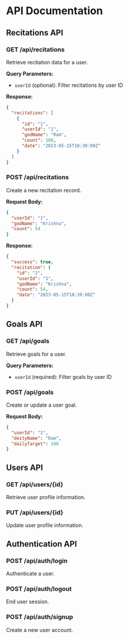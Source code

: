 # API Documentation

## Recitations API

### GET /api/recitations
Retrieve recitation data for a user.

**Query Parameters:**
- `userId` (optional): Filter recitations by user ID

**Response:**
```json
{
  "recitations": [
    {
      "id": "1",
      "userId": "1",
      "godName": "Ram",
      "count": 108,
      "date": "2023-05-15T10:30:00Z"
    }
  ]
}
```

### POST /api/recitations
Create a new recitation record.

**Request Body:**
```json
{
  "userId": "1",
  "godName": "Krishna",
  "count": 54
}
```

**Response:**
```json
{
  "success": true,
  "recitation": {
    "id": "2",
    "userId": "1",
    "godName": "Krishna",
    "count": 54,
    "date": "2023-05-15T10:30:00Z"
  }
}
```

## Goals API

### GET /api/goals
Retrieve goals for a user.

**Query Parameters:**
- `userId` (required): Filter goals by user ID

### POST /api/goals
Create or update a user goal.

**Request Body:**
```json
{
  "userId": "1",
  "deityName": "Ram",
  "dailyTarget": 108
}
```

## Users API

### GET /api/users/{id}
Retrieve user profile information.

### PUT /api/users/{id}
Update user profile information.

## Authentication API

### POST /api/auth/login
Authenticate a user.

### POST /api/auth/logout
End user session.

### POST /api/auth/signup
Create a new user account.